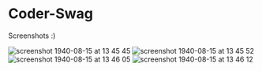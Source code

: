 # Coder-Swag
Screenshots :)

![screenshot 1940-08-15 at 13 45 45](https://user-images.githubusercontent.com/43421834/48051266-ad2f4600-e1ca-11e8-83ed-d5fe41051794.png)
![screenshot 1940-08-15 at 13 45 52](https://user-images.githubusercontent.com/43421834/48051277-b28c9080-e1ca-11e8-93e7-2751cc08dfed.png)
![screenshot 1940-08-15 at 13 46 05](https://user-images.githubusercontent.com/43421834/48051279-b3252700-e1ca-11e8-89b9-2c2f3cce0e0f.png)
![screenshot 1940-08-15 at 13 46 12](https://user-images.githubusercontent.com/43421834/48051281-b3252700-e1ca-11e8-868a-94050596c13b.png)
